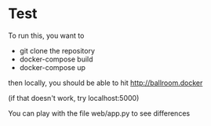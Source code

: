 # Test


To run this, you want to

* git clone the repository
* docker-compose build
* docker-compose up

then locally, you should be able to hit http://ballroom.docker

(if that doesn't work, try localhost:5000)

You can play with the file web/app.py to see differences
